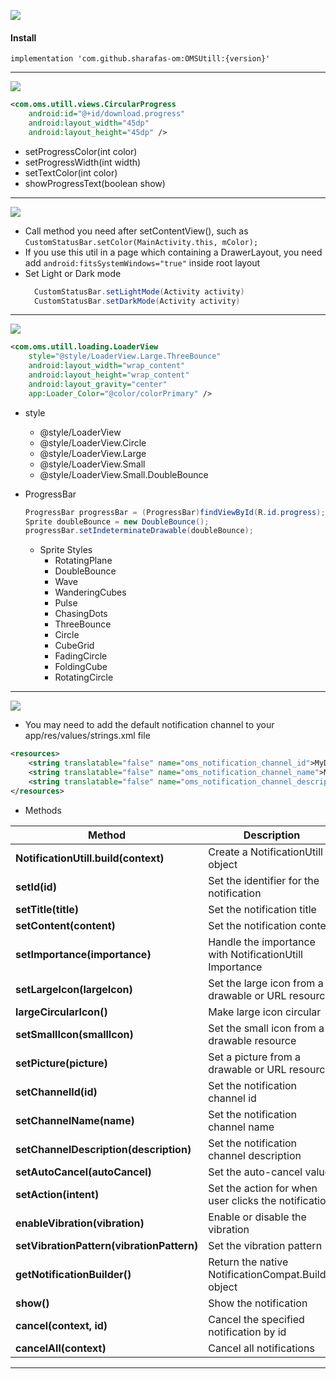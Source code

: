 [![](https://jitpack.io/v/sharafas-om/OMSUtill.svg)](https://github.com/sharafas-om/OMSUtill)

#### **Install**
    implementation 'com.github.sharafas-om:OMSUtill:{version}'

------------

[![](https://img.shields.io/badge/1-CircularProgress-red)](https://github.com/sharafas-om/OMSUtill)
```xml
<com.oms.utill.views.CircularProgress
	android:id="@+id/download.progress"
	android:layout_width="45dp"
	android:layout_height="45dp" />
```
- setProgressColor(int color)
- setProgressWidth(int width)
- setTextColor(int color)
- showProgressText(boolean show)

------------

[![](https://img.shields.io/badge/2-CustomStatusBar-red)](https://github.com/sharafas-om/OMSUtill)

- Call method you need after setContentView(), such as 
	`CustomStatusBar.setColor(MainActivity.this, mColor);`
- If you use this util in a page which containing a DrawerLayout, you need add `android:fitsSystemWindows="true"` inside root layout
- Set Light or Dark mode
	```java
	  CustomStatusBar.setLightMode(Activity activity)
	  CustomStatusBar.setDarkMode(Activity activity)
	```

------------

[![](https://img.shields.io/badge/3-LoaderView-red)](https://github.com/sharafas-om/OMSUtill)

```xml
<com.oms.utill.loading.LoaderView 
    style="@style/LoaderView.Large.ThreeBounce"
    android:layout_width="wrap_content"
    android:layout_height="wrap_content"
    android:layout_gravity="center"
    app:Loader_Color="@color/colorPrimary" />
```
- style
	- @style/LoaderView
	- @style/LoaderView.Circle
	- @style/LoaderView.Large
	- @style/LoaderView.Small
	- @style/LoaderView.Small.DoubleBounce 

- ProgressBar

	```java
	ProgressBar progressBar = (ProgressBar)findViewById(R.id.progress);
	Sprite doubleBounce = new DoubleBounce();
	progressBar.setIndeterminateDrawable(doubleBounce);
	```

	- Sprite Styles
		- RotatingPlane
		- DoubleBounce
		- Wave
		- WanderingCubes
		- Pulse
		- ChasingDots
		- ThreeBounce
		- Circle
		- CubeGrid
		- FadingCircle
		- FoldingCube
		- RotatingCircle

------------

[![](https://img.shields.io/badge/4-NotificationUtill-red)](https://github.com/sharafas-om/OMSUtill)

- You may need to add the default notification channel to your app/res/values/strings.xml file
```xml
<resources>
    <string translatable="false" name="oms_notification_channel_id">MyDefaultChannelID</string>
    <string translatable="false" name="oms_notification_channel_name">MyDefaultChannelName</string>
    <string translatable="false" name="oms_notification_channel_description">MyDefaultChannelDescription</string>
</resources>
```

- Methods

| Method | Description |
|------------------------------------|--------------------------|
| **NotificationUtill.build(context)** | Create a NotificationUtill object |
| **setId(id)** | Set the identifier for the notification |
| **setTitle(title)** | Set the notification title |
| **setContent(content)** | Set the notification content |
| **setImportance(importance)** | Handle the importance with NotificationUtill Importance |
| **setLargeIcon(largeIcon)** | Set the large icon from a drawable or URL resource |
| **largeCircularIcon()** | Make large icon circular |
| **setSmallIcon(smallIcon)** | Set the small icon from a drawable resource |
| **setPicture(picture)** | Set a picture from a drawable or URL resource |
| **setChannelId(id)** | Set the notification channel id |
| **setChannelName(name)** | Set the notification channel name |
| **setChannelDescription(description)** | Set the notification channel description |
| **setAutoCancel(autoCancel)** | Set the auto-cancel value |
| **setAction(intent)** | Set the action for when user clicks the notification  |
| **enableVibration(vibration)** | Enable or disable the vibration |
| **setVibrationPattern(vibrationPattern)** | Set the vibration pattern |
| **getNotificationBuilder()** | Return the native NotificationCompat.Builder object |
| **show()** | Show the notification |
| **cancel(context, id)** | Cancel the specified notification by id |
| **cancelAll(context)** | Cancel all notifications |

------------


